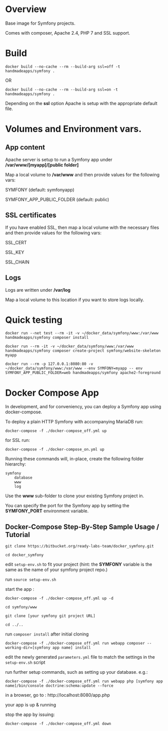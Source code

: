 # Overview

Base image for Symfony projects.

Comes with composer, Apache 2.4, PHP 7 and SSL support.

# Build

`docker build --no-cache --rm --build-arg ssl=off -t handmadeapps/symfony .`

OR

`docker build --no-cache --rm --build-arg ssl=on -t handmadeapps/symfony .`

Depending on the **ssl** option Apache is setup with the appropriate default file.


# Volumes and Environment vars.

## App content

Apache server is setup to run a Symfony app under **/var/www/[myapp]/[public folder]**

Map a local volume to **/var/www** and then provide values for the following vars:

SYMFONY (default: symfonyapp)

SYMFONY_APP_PUBLIC_FOLDER (default: public)

## SSL certificates

If you have enabled SSL, then map a local volume with the necessary files and then provide values for the following vars:

SSL_CERT

SSL_KEY

SSL_CHAIN

## Logs

Logs are written under **/var/log**

Map a local volume to this location if you want to store logs locally.


# Quick testing

`docker run --net test --rm -it -v ~/docker_data/symfony/www:/var/www handmadeapps/symfony composer install`

`docker run --rm -it -v ~/docker_data/symfony/www:/var/www handmadeapps/symfony composer create-project symfony/website-skeleton myapp`

`docker run --rm -p 127.0.0.1:8080:80 -v ~/docker_data/symfony/www:/var/www --env SYMFONY=myapp -- env SYMFONY_APP_PUBLIC_FOLDER=web handmadeapps/symfony apache2-foreground`


# Docker Compose App

In development, and for conveniency, you can deploy a Symfony app using docker-compose.

To deploy a plain HTTP Symfony with accompanying MariaDB run:

`docker-compose -f ./docker-compose_off.yml up`

for SSL run:

`docker-compose -f ./docker-compose_on.yml up`

Running these commands will, in-place, create the following folder hierarchy:

    symfony
        database
        www
        log
        
Use the **www** sub-folder to clone your existing Symfony project in.

You can specify the port for the Symfony app by setting the **SYMFONY_PORT** environment variable.


## Docker-Compose Step-By-Step Sample Usage / Tutorial

`git clone https://bitbucket.org/ready-labs-team/docker_symfony.git`

`cd docker_symfony`

edit `setup-env.sh` to fit your project (hint: the **SYMFONY** variable is the same as the name of your symfony project repo.)

run `source setup-env.sh`

start the app :

`docker-compose -f ./docker-compose_off.yml up -d`

`cd symfony/www`

`git clone [your symfony git project URL]`

`cd ../..`

run `composer install` after initial cloning

`docker-compose -f ./docker-compose_off.yml run webapp composer --working-dir=[symfony app name] install`

edit the newly generated `parameters.yml` file to match the settings in the `setup-env.sh` script

run further setup commands, such as setting up your database. e.g.:

`docker-compose -f ./docker-compose_off.yml run webapp php [symfony app name]/bin/console doctrine:schema:update --force`

in a browser, go to : http://localhost:8080/app.php

your app is up & running

stop the app by issuing:

`docker-compose -f ./docker-compose_off.yml down`

